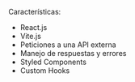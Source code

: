 Características:
  - React.js
  - Vite.js
  - Peticiones a una API externa
  - Manejo de respuestas y errores
  - Styled Components
  - Custom Hooks
